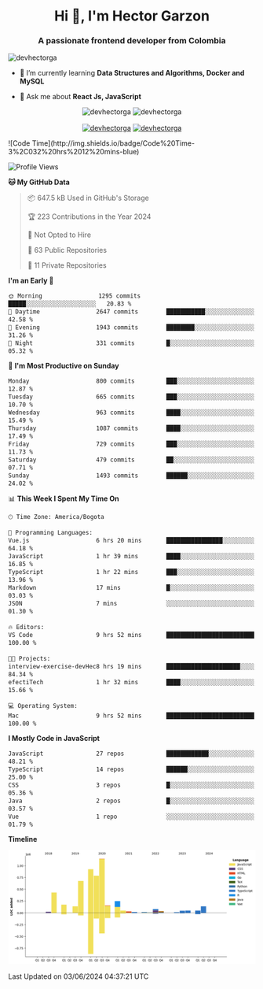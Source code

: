 <h1 align="center">Hi 👋, I'm Hector Garzon</h1>
<h3 align="center">A passionate frontend developer from Colombia</h3>

<p align="left"> <img src="https://komarev.com/ghpvc/?username=devhectorga" alt="devhectorga" /> </p>

- 🌱 I’m currently learning **Data Structures and Algorithms, Docker and MySQL**

- 💬 Ask me about **React Js, JavaScript**

<p align="center"> <img src="https://github-readme-stats.vercel.app/api?username=devhectorga&count_private=true&show_icons=true" alt="devhectorga" /> <img src="https://github-readme-stats.vercel.app/api/top-langs/?username=devhectorga&layout=compact" alt="devhectorga" /></p>

<p align="center">
<a href="https://twitter.com/devhectorga" target="blank"><img align="center" src="https://cdn.jsdelivr.net/npm/simple-icons@3.0.1/icons/twitter.svg" alt="devhectorga" height="20" width="20" /></a>
<a href="https://linkedin.com/in/devhectorga" target="blank"><img align="center" src="https://cdn.jsdelivr.net/npm/simple-icons@3.0.1/icons/linkedin.svg" alt="devhectorga" height="20" width="20" /></a>
</p>
<!--START_SECTION:waka-->
![Code Time](http://img.shields.io/badge/Code%20Time-3%2C032%20hrs%2012%20mins-blue)

![Profile Views](http://img.shields.io/badge/Profile%20Views-0-blue)

**🐱 My GitHub Data** 

> 📦 647.5 kB Used in GitHub's Storage 
 > 
> 🏆 223 Contributions in the Year 2024
 > 
> 🚫 Not Opted to Hire
 > 
> 📜 63 Public Repositories 
 > 
> 🔑 11 Private Repositories 
 > 
**I'm an Early 🐤** 

```text
🌞 Morning                1295 commits        █████░░░░░░░░░░░░░░░░░░░░   20.83 % 
🌆 Daytime                2647 commits        ███████████░░░░░░░░░░░░░░   42.58 % 
🌃 Evening                1943 commits        ████████░░░░░░░░░░░░░░░░░   31.26 % 
🌙 Night                  331 commits         █░░░░░░░░░░░░░░░░░░░░░░░░   05.32 % 
```
📅 **I'm Most Productive on Sunday** 

```text
Monday                   800 commits         ███░░░░░░░░░░░░░░░░░░░░░░   12.87 % 
Tuesday                  665 commits         ███░░░░░░░░░░░░░░░░░░░░░░   10.70 % 
Wednesday                963 commits         ████░░░░░░░░░░░░░░░░░░░░░   15.49 % 
Thursday                 1087 commits        ████░░░░░░░░░░░░░░░░░░░░░   17.49 % 
Friday                   729 commits         ███░░░░░░░░░░░░░░░░░░░░░░   11.73 % 
Saturday                 479 commits         ██░░░░░░░░░░░░░░░░░░░░░░░   07.71 % 
Sunday                   1493 commits        ██████░░░░░░░░░░░░░░░░░░░   24.02 % 
```


📊 **This Week I Spent My Time On** 

```text
🕑︎ Time Zone: America/Bogota

💬 Programming Languages: 
Vue.js                   6 hrs 20 mins       ████████████████░░░░░░░░░   64.18 % 
JavaScript               1 hr 39 mins        ████░░░░░░░░░░░░░░░░░░░░░   16.85 % 
TypeScript               1 hr 22 mins        ███░░░░░░░░░░░░░░░░░░░░░░   13.96 % 
Markdown                 17 mins             █░░░░░░░░░░░░░░░░░░░░░░░░   03.03 % 
JSON                     7 mins              ░░░░░░░░░░░░░░░░░░░░░░░░░   01.30 % 

🔥 Editors: 
VS Code                  9 hrs 52 mins       █████████████████████████   100.00 % 

🐱‍💻 Projects: 
interview-exercise-devHec8 hrs 19 mins       █████████████████████░░░░   84.34 % 
efectiTech               1 hr 32 mins        ████░░░░░░░░░░░░░░░░░░░░░   15.66 % 

💻 Operating System: 
Mac                      9 hrs 52 mins       █████████████████████████   100.00 % 
```

**I Mostly Code in JavaScript** 

```text
JavaScript               27 repos            ████████████░░░░░░░░░░░░░   48.21 % 
TypeScript               14 repos            ██████░░░░░░░░░░░░░░░░░░░   25.00 % 
CSS                      3 repos             █░░░░░░░░░░░░░░░░░░░░░░░░   05.36 % 
Java                     2 repos             █░░░░░░░░░░░░░░░░░░░░░░░░   03.57 % 
Vue                      1 repo              ░░░░░░░░░░░░░░░░░░░░░░░░░   01.79 % 
```



**Timeline**

![Lines of Code chart](https://raw.githubusercontent.com/devHectorGa/devHectorGa/master/assets/bar_graph.png)


 Last Updated on 03/06/2024 04:37:21 UTC
<!--END_SECTION:waka-->
